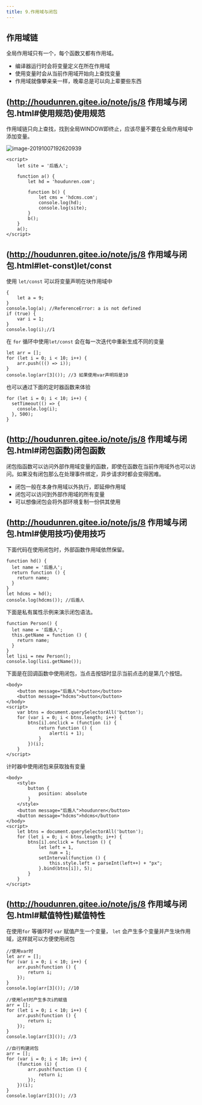 ```yaml
---
title: 9.作用域与闭包
---
```


## 作用域链

全局作用域只有一个，每个函数又都有作用域。

- 编译器运行时会将变量定义在所在作用域
- 使用变量时会从当前作用域开始向上查找变量
- 作用域就像攀亲亲一样，晚辈总是可以向上辈要些东西

##  (http://houdunren.gitee.io/note/js/8 作用域与闭包.html#使用规范)使用规范

作用域链只向上查找，找到全局WINDOW即终止，应该尽量不要在全局作用域中添加变量。

![image-20191007192620939](http://houdunren.gitee.io/note/assets/img/image-20191007192620939.4ff7f251.png)

```text
<script>
    let site = '后盾人';

    function a() {
        let hd = 'houdunren.com';

        function b() {
            let cms = 'hdcms.com';
            console.log(hd);
            console.log(site);
        }
        b();
    }
    a();
</script>
```

##  (http://houdunren.gitee.io/note/js/8 作用域与闭包.html#let-const)let/const

使用 `let/const` 可以将变量声明在块作用域中

```text
{
	let a = 9;
}
console.log(a); //ReferenceError: a is not defined
if (true) {
	var i = 1;
}
console.log(i);//1
```

在 `for` 循环中使用`let/const` 会在每一次迭代中重新生成不同的变量

```text
let arr = [];
for (let i = 0; i < 10; i++) {
	arr.push((() => i));
}
console.log(arr[3]()); //3 如果使用var声明将是10
```

也可以通过下面的定时器函数来体验

```text
for (let i = 0; i < 10; i++) {
  setTimeout(() => {
    console.log(i);
  }, 500);
}
```

##  (http://houdunren.gitee.io/note/js/8 作用域与闭包.html#闭包函数)闭包函数

闭包指函数可以访问外部作用域变量的函数，即使在函数在当前作用域外也可以访问。如果没有闭包那么在处理事件绑定，异步请求时都会变得困难。

- 闭包一般在本身作用域以外执行，即延伸作用域
- 闭包可以访问到外部作用域的所有变量
- 可以想像闭包会将外部环境复制一份供其使用

##  (http://houdunren.gitee.io/note/js/8 作用域与闭包.html#使用技巧)使用技巧

下面代码在使用闭包时，外部函数作用域依然保留。

```text
function hd() {
  let name = '后盾人';
  return function () {
  	return name;
  }
}
let hdcms = hd();
console.log(hdcms()); //后盾人
```

下面是私有属性示例来演示闭包语法。

```text
function Person() {
  let name = '后盾人';
  this.getName = function () {
  	return name;
  }
}
let lisi = new Person();
console.log(lisi.getName());
```

下面是在回调函数中使用闭包，当点击按钮时显示当前点击的是第几个按钮。

```text
<body>
    <button message="后盾人">button</button>
    <button message="hdcms">button</button>
</body>
<script>
    var btns = document.querySelectorAll('button');
    for (var i = 0; i < btns.length; i++) {
        btns[i].onclick = (function (i) {
            return function () {
                alert(i + 1);
            }
        })(i);
    }
</script>
```

计时器中使用闭包来获取独有变量

```text
<body>
    <style>
        button {
            position: absolute
        }
    </style>
    <button message="后盾人">houdunren</button>
    <button message="hdcms">hdcms</button>
</body>
<script>
    let btns = document.querySelectorAll('button');
    for (let i = 0; i < btns.length; i++) {
        btns[i].onclick = function () {
            let left = 1,
                num = 1;
            setInterval(function () {
                this.style.left = parseInt(left++) + "px";
            }.bind(btns[i]), 5);
        }
    }
</script>
```

##  (http://houdunren.gitee.io/note/js/8 作用域与闭包.html#赋值特性)赋值特性

在使用`for` 等循环时 `var` 赋值产生一个变量， `let` 会产生多个变量并产生块作用域，这样就可以方便使用闭包

```text
//使用var时
let arr = [];
for (var i = 0; i < 10; i++) {
    arr.push(function () {
        return i;
    });
}
console.log(arr[3]()); //10

//使用let时产生多次i的赋值
arr = [];
for (let i = 0; i < 10; i++) {
    arr.push(function () {
        return i;
    });
}
console.log(arr[3]()); //3

//自行构建闭包
arr = [];
for (var i = 0; i < 10; i++) {
    (function (i) {
        arr.push(function () {
            return i;
        });
    })(i);
}
console.log(arr[3]()); //3
```